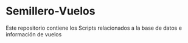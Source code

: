# Semillero-Vuelos
Este repositorio contiene los Scripts relacionados a la base de datos e información de vuelos
